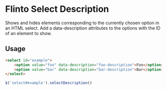 # Flinto Select Description

Shows and hides elements corresponding to the currently chosen option in an HTML select. Add a data-description attributes to the options with the ID of an element to show.

## Usage

````html
<select id="example">
	<option value="foo" data-description="foo-description">Foo</option>
	<option value="bar" data-description="bar-description">Bar</option>
</select>
````

````javascript
$('select#example').selectDescription()
````